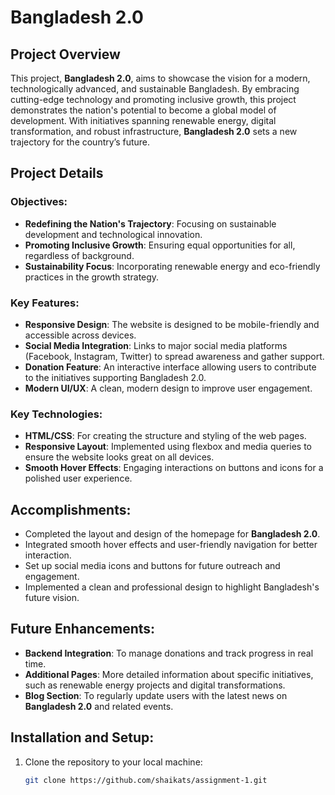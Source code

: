 # Bangladesh 2.0

## Project Overview

This project, **Bangladesh 2.0**, aims to showcase the vision for a modern, technologically advanced, and sustainable Bangladesh. By embracing cutting-edge technology and promoting inclusive growth, this project demonstrates the nation's potential to become a global model of development. With initiatives spanning renewable energy, digital transformation, and robust infrastructure, **Bangladesh 2.0** sets a new trajectory for the country’s future.

## Project Details

### Objectives:
- **Redefining the Nation's Trajectory**: Focusing on sustainable development and technological innovation.
- **Promoting Inclusive Growth**: Ensuring equal opportunities for all, regardless of background.
- **Sustainability Focus**: Incorporating renewable energy and eco-friendly practices in the growth strategy.

### Key Features:
- **Responsive Design**: The website is designed to be mobile-friendly and accessible across devices.
- **Social Media Integration**: Links to major social media platforms (Facebook, Instagram, Twitter) to spread awareness and gather support.
- **Donation Feature**: An interactive interface allowing users to contribute to the initiatives supporting Bangladesh 2.0.
- **Modern UI/UX**: A clean, modern design to improve user engagement.

### Key Technologies:
- **HTML/CSS**: For creating the structure and styling of the web pages.
- **Responsive Layout**: Implemented using flexbox and media queries to ensure the website looks great on all devices.
- **Smooth Hover Effects**: Engaging interactions on buttons and icons for a polished user experience.

## Accomplishments:
- Completed the layout and design of the homepage for **Bangladesh 2.0**.
- Integrated smooth hover effects and user-friendly navigation for better interaction.
- Set up social media icons and buttons for future outreach and engagement.
- Implemented a clean and professional design to highlight Bangladesh's future vision.

## Future Enhancements:
- **Backend Integration**: To manage donations and track progress in real time.
- **Additional Pages**: More detailed information about specific initiatives, such as renewable energy projects and digital transformations.
- **Blog Section**: To regularly update users with the latest news on **Bangladesh 2.0** and related events.
  
## Installation and Setup:

1. Clone the repository to your local machine:
   ```bash
   git clone https://github.com/shaikats/assignment-1.git
